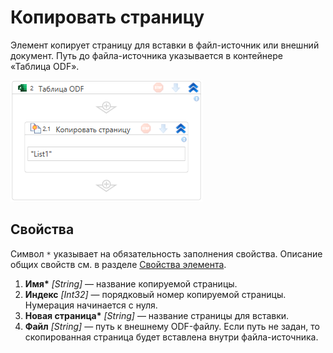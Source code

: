 # Копировать страницу

Элемент копирует страницу для вставки в файл-источник или внешний документ. Путь до файла-источника указывается в контейнере «Таблица ODF».

![Элемент «Копировать страницу»](<../../../../../.gitbook/assets1/windows_items/odf-copy-sheet.png>)


## Свойства

Символ `*` указывает на обязательность заполнения свойства. Описание общих свойств см. в разделе [Свойства элемента](https://docs.primo-rpa.ru/primo-rpa/primo-studio/process/elements#svoistva-elementa).

1. **Имя\*** *[String]* — название копируемой страницы.
1. **Индекс** *[Int32]* — порядковый номер копируемой страницы. Нумерация начинается с нуля.
1. **Новая страница\*** *[String]* — название страницы для вставки.
1. **Файл** *[String]* — путь к внешнему ODF-файлу. Если путь не задан, то скопированная страница будет вставлена внутри файла-источника.


